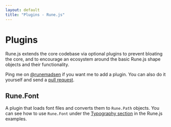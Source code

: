 ```yaml
---
layout: default
title: "Plugins - Rune.js"
---
```


# Plugins

Rune.js extends the core codebase via optional plugins to prevent bloating the core, and to encourage an ecosystem around the basic Rune.js shape objects and their functionality.

Ping me on [@runemadsen](https://www.twitter.com/runemadsen) if you want me to add a plugin. You can also do it yourself and send a [pull request](https://github.com/runemadsen/rune.js/tree/gh-pages).

## Rune.Font

A plugin that loads font files and converts them to `Rune.Path` objects. You can see how to use `Rune.Font` under the [Typography section](http://printingcode.runemadsen.com/examples/#typography) in the Rune.js examples.

